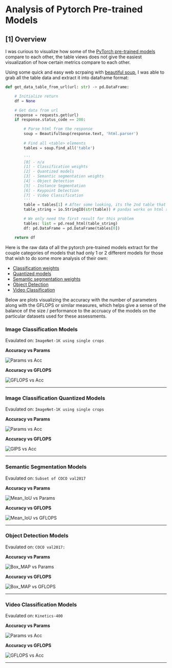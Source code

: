 # Analysis of Pytorch Pre-trained Models

## [1] Overview

I was curious to visualize how some of the [PyTorch pre-trained models](https://docs.pytorch.org/vision/main/models.html) compare to each other, the table views does not give the easiest visualization of how certain metrics compare to each other. 

Using some quick and easy web scrpaing with [beautiful soup](https://www.crummy.com/software/BeautifulSoup/), I was able to grab all the table data and extract it into dataframe format:

```python
def get_data_table_from_url(url: str) -> pd.DataFrame:

    # Initialize return
    df = None

    # Get data from url
    response = requests.get(url)
    if response.status_code == 200:

        # Parse html from the response
        soup = BeautifulSoup(response.text, 'html.parser')
        
        # Find all <table> elements
        tables = soup.find_all('table')

        '''
        [0] - n/a
        [1] - Classification weights
        [2] - Quantized models
        [3] - Semantic segmentation weights
        [4] - Object Detection
        [5] - Instance Segmentation
        [6] - Keypoint Detection
        [7] - Video Classification
        '''
        table = tables[1] # After some looking, its the 2nd table that I want
        table_string = io.StringIO(str(table)) # pandas works on html string input

        # We only need the first result for this problem
        tables: list = pd.read_html(table_string)
        df: pd.DataFrame = pd.DataFrame(tables[0])

    return df
```

Here is the raw data of all the pytorch pre-trained models extract for the couple categories of models that had only 1 or 2 different models for those that wish to do some more analysis of their own: 

- [Classification weights](./media/pytorch_classification_models_data.csv)
- [Quantized models](./media/pytorch_quantized_classification_models_data.csv)
- [Semantic segmentation weights](./media/pytorch_segmentation_models_data.csv)
- [Object Detection](./media/pytorch_object_models_data.csv)
- [Video Classification](./media/pytorch_video_models_data.csv)

Below are plots visualizing the accuracy with the number of parameters along with the GFLOPS or similar measures, which helps give a sense of the balance of the size / performance to the accruacy of the models on the particular datasets used for these assessments.

### Image Classification Models

Evaulated on: `ImageNet-1K using single crops`

**Accuracy vs Params**

![Params vs Acc](./media/Image_Classification_Models_Params_(M)_v_Acc@1.png)

**Accuracy vs GFLOPS**

![GFLOPS vs Acc](./media/Image_Classification_Models_GFLOPS_v_Acc@1.png)

---

### Image Classification Quantized Models

Evaulated on: `ImageNet-1K using single crops`

**Accuracy vs Params**

![Params vs Acc](./media/Quantized_Classification_Models_Params_(M)_v_Acc@1.png)

**Accuracy vs GFLOPS**

![GIPS vs Acc](./media/Quantized_Classification_Models_GIPS_v_Acc@1.png)

---

### Semantic Segmentation Models

Evaulated on: `Subset of COCO val2017`

**Accuracy vs Params**

![Mean_IoU vs Params](./media/Semantic_Segmentation_Models_Params_(M)_v_Mean_IoU.png)

**Accuracy vs GFLOPS**

![Mean_IoU vs GFLOPS](./media/Semantic_Segmentation_Models_GFLOPS_v_Mean_IoU.png)

---

### Object Detection Models

Evaulated on: `COCO val2017:`

**Accuracy vs Params**

![Box_MAP vs Params](./media/Object_Detection_Models_Params_(M)_v_Box_MAP.png)

**Accuracy vs GFLOPS**

![Box_MAP vs GFLOPS](./media/Object_Detection_Models_GFLOPS_v_Box_MAP.png)

---

### Video Classification Models

Evaulated on: `Kinetics-400`

**Accuracy vs Params**

![Params vs Acc](./media/Video_Classification_Models_Params_(M)_v_Acc@1.png)

**Accuracy vs GFLOPS**

![GFLOPS vs Acc](./media/Video_Classification_Models_GFLOPS_v_Acc@1.png)

---
